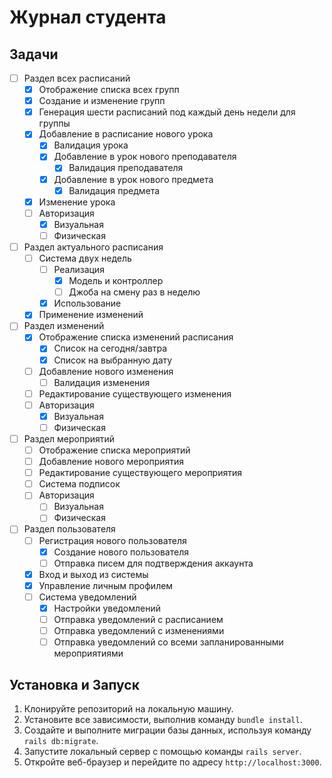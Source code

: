 # Журнал студента

## Задачи

- [ ] Раздел всех расписаний
  - [x] Отображение списка всех групп
  - [x] Создание и изменение групп
  - [x] Генерация шести расписаний под каждый день недели для группы
  - [x] Добавление в расписание нового урока
    - [x] Валидация урока
    - [x] Добавление в урок нового преподавателя
      - [x] Валидация преподавателя
    - [x] Добавление в урок нового предмета
      - [x] Валидация предмета
  - [x] Изменение урока
  - [ ] Авторизация
    - [x] Визуальная
    - [ ] Физическая

- [ ] Раздел актуального расписания
  - [ ] Система двух недель
    - [ ] Реализация
      - [x] Модель и контроллер
      - [ ] Джоба на смену раз в неделю
    - [x] Использование
  - [x] Применение изменений

- [ ] Раздел изменений
  - [x] Отображение списка изменений расписания
    - [x] Список на сегодня/завтра
    - [x] Список на выбранную дату
  - [ ] Добавление нового изменения
    - [ ] Валидация изменения
  - [ ] Редактирование существующего изменения
  - [ ] Авторизация
    - [x] Визуальная
    - [ ] Физическая

- [ ] Раздел мероприятий
  - [ ] Отображение списка мероприятий
  - [ ] Добавление нового мероприятия
  - [ ] Редактирование существующего мероприятия
  - [ ] Система подписок
  - [ ] Авторизация
    - [ ] Визуальная
    - [ ] Физическая

- [ ] Раздел пользователя
  - [ ] Регистрация нового пользователя
    - [x] Создание нового пользователя
    - [ ] Отправка писем для подтверждения аккаунта
  - [x] Вход и выход из системы
  - [x] Управление личным профилем
  - [ ] Система уведомлений
    - [x] Настройки уведомлений
    - [ ] Отправка уведомлений с расписанием
    - [ ] Отправка уведомлений с изменениями
    - [ ] Отправка уведомлений со всеми запланированными мероприятиями

## Установка и Запуск

1. Клонируйте репозиторий на локальную машину.
2. Установите все зависимости, выполнив команду `bundle install`.
3. Создайте и выполните миграции базы данных, используя команду `rails db:migrate`.
4. Запустите локальный сервер с помощью команды `rails server`.
5. Откройте веб-браузер и перейдите по адресу `http://localhost:3000`.

